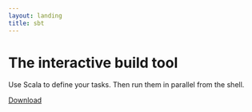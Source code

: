 ```yaml
---
layout: landing
title: sbt
---
```


The interactive build tool
==========================

Use Scala to define your tasks. Then run them in parallel from the shell.

<a href="download" class="btn btn-primary btn-lg active" role="button">Download</a>
